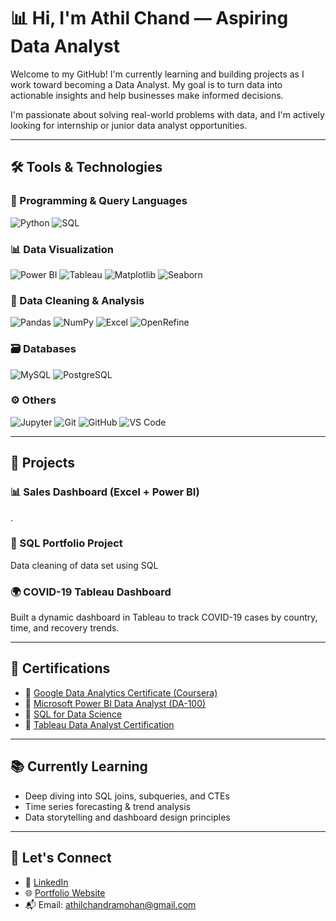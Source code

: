 # 📊 Hi, I'm Athil Chand — Aspiring Data Analyst

Welcome to my GitHub! I'm currently learning and building projects as I work toward becoming a Data Analyst. My goal is to turn data into actionable insights and help businesses make informed decisions.

I'm passionate about solving real-world problems with data, and I'm actively looking for internship or junior data analyst opportunities.

---

## 🛠️ Tools & Technologies

### 🐍 Programming & Query Languages
![Python](https://img.shields.io/badge/Python-3776AB?style=for-the-badge&logo=python&logoColor=white)
![SQL](https://img.shields.io/badge/SQL-003B57?style=for-the-badge&logo=sqlite&logoColor=white)

### 📊 Data Visualization
![Power BI](https://img.shields.io/badge/Power%20BI-F2C811?style=for-the-badge&logo=powerbi&logoColor=black)
![Tableau](https://img.shields.io/badge/Tableau-E97627?style=for-the-badge&logo=tableau&logoColor=white)
![Matplotlib](https://img.shields.io/badge/Matplotlib-11557C?style=for-the-badge&logo=matplotlib&logoColor=white)
![Seaborn](https://img.shields.io/badge/Seaborn-1E4C8C?style=for-the-badge&logo=seaborn&logoColor=white)

### 🧼 Data Cleaning & Analysis
![Pandas](https://img.shields.io/badge/Pandas-150458?style=for-the-badge&logo=pandas&logoColor=white)
![NumPy](https://img.shields.io/badge/NumPy-013243?style=for-the-badge&logo=numpy&logoColor=white)
![Excel](https://img.shields.io/badge/Microsoft_Excel-217346?style=for-the-badge&logo=microsoft-excel&logoColor=white)
![OpenRefine](https://img.shields.io/badge/OpenRefine-Gray?style=for-the-badge&logo=OpenRefine&logoColor=white)

### 🗃️ Databases
![MySQL](https://img.shields.io/badge/MySQL-005C84?style=for-the-badge&logo=mysql&logoColor=white)
![PostgreSQL](https://img.shields.io/badge/PostgreSQL-336791?style=for-the-badge&logo=postgresql&logoColor=white)

### ⚙️ Others
![Jupyter](https://img.shields.io/badge/Jupyter-F37626?style=for-the-badge&logo=jupyter&logoColor=white)
![Git](https://img.shields.io/badge/Git-F05032?style=for-the-badge&logo=git&logoColor=white)
![GitHub](https://img.shields.io/badge/GitHub-181717?style=for-the-badge&logo=github&logoColor=white)
![VS Code](https://img.shields.io/badge/VSCode-007ACC?style=for-the-badge&logo=visual-studio-code&logoColor=white)

---

## 📂 Projects

### 📊 Sales Dashboard (Excel + Power BI)
.

### 🧮 SQL Portfolio Project
Data cleaning of data set using SQL 

### 🌍 COVID-19 Tableau Dashboard
Built a dynamic dashboard in Tableau to track COVID-19 cases by country, time, and recovery trends.

---

## 📜 Certifications

- 🏅 [Google Data Analytics Certificate (Coursera)](https://www.coursera.org/professional-certificates/google-data-analytics)
- 🏅 [Microsoft Power BI Data Analyst (DA-100)](https://learn.microsoft.com/en-us/certifications/exams/da-100/)
- 🏅 [SQL for Data Science](https://www.coursera.org/learn/sql-for-data-science)
- 🏅 [Tableau Data Analyst Certification](https://www.tableau.com/learn/certification/certified-data-analyst)

---

## 📚 Currently Learning

- Deep diving into SQL joins, subqueries, and CTEs
- Time series forecasting & trend analysis
- Data storytelling and dashboard design principles

---

## 🤝 Let's Connect

- 💼 [LinkedIn](your-linkedin-url)
- 🌐 [Portfolio Website](your-portfolio-url)
- 📬 Email: athilchandramohan@gmail.com
